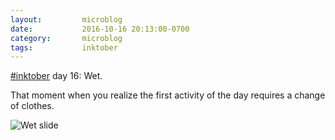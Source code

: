 ```yaml
---
layout:         microblog
date:           2016-10-16 20:13:00-0700
category:       microblog
tags:           inktober
---
```

[#inktober](/tags/inktober) day 16: Wet.

That moment when you realize the first activity of the day requires a change of clothes.

![Wet slide](/images/microblog/201610162013.jpg)
